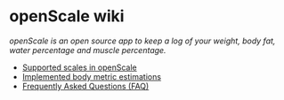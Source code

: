 <!-- 
<p align="center">
<a href="https://github.com/oliexdev/openScale/raw/master/doc/screens/screen_graph.png" target="_blank">
<img src='https://github.com/oliexdev/openScale/raw/master/doc/screens/screen_graph.png' width='300px' alt='missing' /> </a> <br>
<sub>Caption</sub>
</p>
-->

# openScale wiki

*openScale is an open source app to keep a log of your weight, body fat, water percentage and muscle percentage.*

* [Supported scales in openScale](https://github.com/oliexdev/openScale/wiki/Reversed-Engineered-scales-in-openScale)
* [Implemented body metric estimations](https://github.com/oliexdev/openScale/wiki/Body-metric-estimations)
* [Frequently Asked Questions (FAQ)](https://github.com/oliexdev/openScale/wiki/Frequently-Asked-Questions-(FAQ))